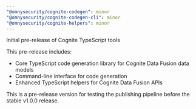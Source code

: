 ```yaml
---
"@omnysecurity/cognite-codegen": minor
"@omnysecurity/cognite-codegen-cli": minor
"@omnysecurity/cognite-helpers": minor
---
```


Initial pre-release of Cognite TypeScript tools

This pre-release includes:
- Core TypeScript code generation library for Cognite Data Fusion data models
- Command-line interface for code generation
- Enhanced TypeScript helpers for Cognite Data Fusion APIs

This is a pre-release version for testing the publishing pipeline before the stable v1.0.0 release.
